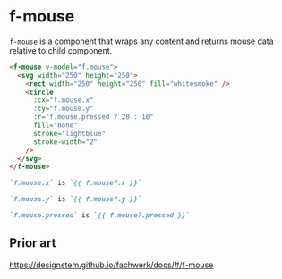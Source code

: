 # f-mouse

`f-mouse` is a component that wraps any content and returns mouse data relative to child component.

```md
<f-mouse v-model="f.mouse">
  <svg width="250" height="250">
    <rect width="250" height="250" fill="whitesmoke" />
    <circle
      :cx="f.mouse.x"
      :cy="f.mouse.y"
      :r="f.mouse.pressed ? 20 : 10"
      fill="none"
      stroke="lightblue"
      stroke-width="2"
    />
  </svg>
</f-mouse>

`f.mouse.x` is `{{ f.mouse?.x }}`

`f.mouse.y` is `{{ f.mouse?.y }}`

`f.mouse.pressed` is `{{ f.mouse?.pressed }}`
```

## Prior art

https://designstem.github.io/fachwerk/docs/#/f-mouse
